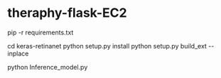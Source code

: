 # theraphy-flask-EC2

pip -r requirements.txt

cd keras-retinanet
python setup.py install
python setup.py build_ext --inplace

python Inference_model.py
